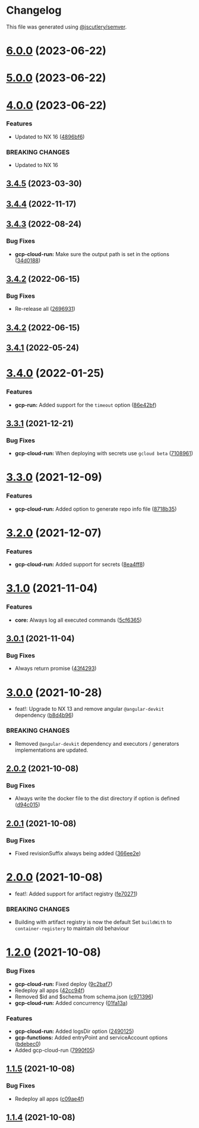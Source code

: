 # Changelog

This file was generated using [@jscutlery/semver](https://github.com/jscutlery/semver).

# [6.0.0](https://github.com/TriPSs/nx-extend/compare/gcp-cloud-run@5.0.0...gcp-cloud-run@6.0.0) (2023-06-22)



# [5.0.0](https://github.com/TriPSs/nx-extend/compare/gcp-cloud-run@4.0.0...gcp-cloud-run@5.0.0) (2023-06-22)



# [4.0.0](https://github.com/TriPSs/nx-extend/compare/gcp-cloud-run@3.4.5...gcp-cloud-run@4.0.0) (2023-06-22)


### Features

* Updated to NX 16 ([4896bf6](https://github.com/TriPSs/nx-extend/commit/4896bf66940e1b69e0f2e3971a7864a1da20b2ef))


### BREAKING CHANGES

* Updated to NX 16



## [3.4.5](https://github.com/TriPSs/nx-extend/compare/gcp-cloud-run@3.4.4...gcp-cloud-run@3.4.5) (2023-03-30)



## [3.4.4](https://github.com/TriPSs/nx-extend/compare/gcp-cloud-run@3.4.3...gcp-cloud-run@3.4.4) (2022-11-17)



## [3.4.3](https://github.com/TriPSs/nx-extend/compare/gcp-cloud-run@3.4.2...gcp-cloud-run@3.4.3) (2022-08-24)


### Bug Fixes

* **gcp-cloud-run:** Make sure the output path is set in the options ([34d0188](https://github.com/TriPSs/nx-extend/commit/34d0188673877c101f846529052dfdcd3aea8303))



## [3.4.2](https://github.com/TriPSs/nx-extend/compare/gcp-cloud-run@3.4.1...gcp-cloud-run@3.4.2) (2022-06-15)


### Bug Fixes

* Re-release all ([2696931](https://github.com/TriPSs/nx-extend/commit/26969318cadada2173710dac9ad1b52257c31760))



## [3.4.2](https://github.com/TriPSs/nx-extend/compare/gcp-cloud-run@3.4.1...gcp-cloud-run@3.4.2) (2022-06-15)



## [3.4.1](https://github.com/TriPSs/nx-extend/compare/gcp-cloud-run@3.4.0...gcp-cloud-run@3.4.1) (2022-05-24)



# [3.4.0](https://github.com/TriPSs/nx-extend/compare/gcp-cloud-run@3.3.1...gcp-cloud-run@3.4.0) (2022-01-25)


### Features

* **gcp-run:** Added support for the `timeout` option ([86e42bf](https://github.com/TriPSs/nx-extend/commit/86e42bf9a316b1129e05fcc47b1e952c0fb6826a))



## [3.3.1](https://github.com/TriPSs/nx-extend/compare/gcp-cloud-run@3.3.0...gcp-cloud-run@3.3.1) (2021-12-21)


### Bug Fixes

* **gcp-cloud-run:** When deploying with secrets use `gcloud beta` ([7108961](https://github.com/TriPSs/nx-extend/commit/7108961b3048808f17dd2fcc1dd090bfa11d6b30))



# [3.3.0](https://github.com/TriPSs/nx-extend/compare/gcp-cloud-run@3.2.0...gcp-cloud-run@3.3.0) (2021-12-09)


### Features

* **gcp-cloud-run:** Added option to generate repo info file ([8718b35](https://github.com/TriPSs/nx-extend/commit/8718b359424c2b8b6d635f1bf045dd4e57b0e51e))



# [3.2.0](https://github.com/TriPSs/nx-extend/compare/gcp-cloud-run@3.1.0...gcp-cloud-run@3.2.0) (2021-12-07)


### Features

* **gcp-cloud-run:** Added support for secrets ([8ea4ff8](https://github.com/TriPSs/nx-extend/commit/8ea4ff838e67c8059163eabf9b2bd38193695d61))



# [3.1.0](https://github.com/TriPSs/nx-extend/compare/gcp-cloud-run@3.0.1...gcp-cloud-run@3.1.0) (2021-11-04)


### Features

* **core:** Always log all executed commands ([5cf6365](https://github.com/TriPSs/nx-extend/commit/5cf6365a9edee096f46d30b34f9bcf1254e7c971))



## [3.0.1](https://github.com/TriPSs/nx-extend/compare/gcp-cloud-run@3.0.0...gcp-cloud-run@3.0.1) (2021-11-04)


### Bug Fixes

* Always return promise ([43f4293](https://github.com/TriPSs/nx-extend/commit/43f42935887efd612da2661e6d4f640d900814eb))



# [3.0.0](https://github.com/TriPSs/nx-extend/compare/gcp-cloud-run@2.0.2...gcp-cloud-run@3.0.0) (2021-10-28)


* feat!: Upgrade to NX 13 and remove angular `@angular-devkit` dependency ([b8d4b96](https://github.com/TriPSs/nx-extend/commit/b8d4b96aaba8a3ad245dc5d4487fff39241c1a48))


### BREAKING CHANGES

* Removed `@angular-devkit` dependency and executors / generators implementations are updated.



## [2.0.2](https://github.com/TriPSs/nx-extend/compare/gcp-cloud-run@2.0.1...gcp-cloud-run@2.0.2) (2021-10-08)

### Bug Fixes

* Always write the docker file to the dist directory if option is
  defined ([d94c015](https://github.com/TriPSs/nx-extend/commit/d94c01542c239fb079b2eaa9f7fdb2e35a29d5b1))

## [2.0.1](https://github.com/TriPSs/nx-extend/compare/gcp-cloud-run@2.0.0...gcp-cloud-run@2.0.1) (2021-10-08)

### Bug Fixes

* Fixed revisionSuffix always being
  added ([366ee2e](https://github.com/TriPSs/nx-extend/commit/366ee2eecb4948930d164060cbc9dfa66976e7e4))

# [2.0.0](https://github.com/TriPSs/nx-extend/compare/gcp-cloud-run@1.2.0...gcp-cloud-run@2.0.0) (2021-10-08)

* feat!: Added support for artifact
  registry ([fe70271](https://github.com/TriPSs/nx-extend/commit/fe702710993138d55f3c81fc4d2f24e4c700234c))

### BREAKING CHANGES

* Building with artifact registry is now the default Set `buildWith` to `container-registery` to maintain old behaviour

# [1.2.0](https://github.com/TriPSs/nx-extend/compare/gcp-cloud-run@1.1.5...gcp-cloud-run@1.2.0) (2021-10-08)

### Bug Fixes

* **gcp-cloud-run:** Fixed
  deploy ([9c2baf7](https://github.com/TriPSs/nx-extend/commit/9c2baf75f653e97db634f34ece64663d8b3a7319))
* Redeploy all apps ([42cc94f](https://github.com/TriPSs/nx-extend/commit/42cc94f1d8867ba33ee5be325f6c24343f299d74))
* Removed $id and $schema from
  schema.json ([c971396](https://github.com/TriPSs/nx-extend/commit/c9713967fae9d15f5351c4432a7f761361de5d55))
* **gcp-cloud-run:** Added
  concurrency ([01fa13a](https://github.com/TriPSs/nx-extend/commit/01fa13aad2b5754f834f28edd77b282fb988c674))

### Features

* **gcp-cloud-run:** Added logsDir
  option ([2490125](https://github.com/TriPSs/nx-extend/commit/2490125ca867131fe9bb60625290b1e51a3e6722))
* **gcp-functions:** Added entryPoint and serviceAccount
  options ([bdebec0](https://github.com/TriPSs/nx-extend/commit/bdebec09015ee4f7214173aef9553b547a7469af))
* Added gcp-cloud-run ([7990f05](https://github.com/TriPSs/nx-extend/commit/7990f05c286a59bfdea3e18bdf991690e678de24))

## [1.1.5](https://github.com/TriPSs/nx-extend/compare/gcp-cloud-run@1.1.4...gcp-cloud-run@1.1.5) (2021-10-08)

### Bug Fixes

* Redeploy all apps ([c09ae4f](https://github.com/TriPSs/nx-extend/commit/c09ae4f2993b5e383ca7b02d3df66c93a0a64df5))

## [1.1.4](https://github.com/TriPSs/nx-extend/compare/gcp-cloud-run@1.1.3...gcp-cloud-run@1.1.4) (2021-10-08)
